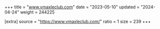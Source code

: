 +++
title = "www.vmaxleclub.com"
date = "2023-05-10"
updated = "2024-04-24"
weight = 244225

[extra]
source = "https://www.vmaxleclub.com/"
ratio = 1
size = 239
+++
